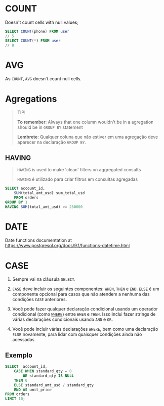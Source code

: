 # COUNT
Doesn't count cells with null values;
```sql
SELECT COUNT(phone) FROM user
// 5
SELECT COUNT(*) FROM user
// 8
```

# AVG 
As `COUNT`, `AVG` doesn't count null cells.

# Agregations

> TIP!
>
> **To remember**: Always that one column wouldn't be in a agregation should be in `GROUP BY` statement
> 
> **Lembrete**: Qualquer coluna que não estiver em uma agregação deve aparecer na declaração `GROUP BY`.

## HAVING

> `HAVING` is used to make 'clean' filters on aggregated consults
>
> `HAVING` é utilizado para criar filtros em consultas agregadas
```sql
SELECT account_id, 
    SUM(total_amt_usd) sum_total_usd
    FROM orders
GROUP BY 1
HAVING SUM(total_amt_usd) >= 250000
```

# DATE
Date functions documentation at
<https://www.postgresql.org/docs/9.1/functions-datetime.html>


# CASE
1. Sempre vai na cláusula `SELECT`.

2. `CASE` deve incluir os seguintes componentes: `WHEN`, `THEN` e `END`. `ELSE` é um componente opcional para casos que não atendem a nenhuma das condições `CASE` anteriores.

3. Você pode fazer qualquer declaração condicional usando um operador condicional (como [`WHERE`](https://community.modeanalytics.com/sql/tutorial/sql-where/)) entre `WHEN` e `THEN`. Isso inclui fazer strings de várias declarações condicionais usando `AND` e `OR`.

4. Você pode incluir várias declarações `WHERE`, bem como uma declaração `ELSE` novamente, para lidar com quaisquer condições ainda não acessadas.

## Exemplo
```sql
SELECT	account_id,
    CASE WHEN standard_qty = 0 
        OR standard_qty IS NULL
    THEN 0
    ELSE standard_amt_usd / standard_qty 
    END AS unit_price
FROM orders
LIMIT 10;
```